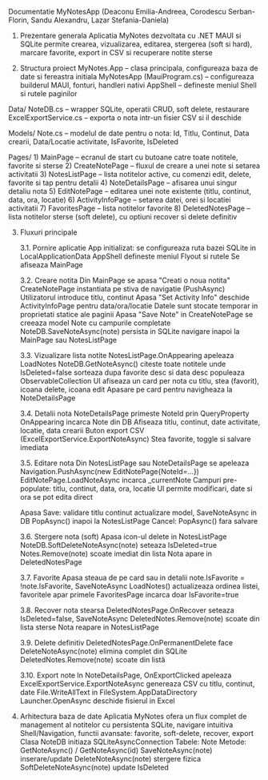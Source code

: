 Documentatie MyNotesApp (Deaconu Emilia-Andreea, Corodescu Serban-Florin, Sandu Alexandru, Lazar Stefania-Daniela)

1. Prezentare generala
  Aplicatia MyNotes dezvoltata cu .NET MAUI si SQLite permite crearea, vizualizarea, editarea, stergerea (soft si hard), marcare favorite, export in CSV si recuperare notite sterse

2. Structura proiect
  MyNotes.App – clasa principala, configureaza baza de date si fereastra initiala
  MyNotesApp (MauiProgram.cs) – configureaza builderul MAUI, fonturi, handleri nativi
  AppShell – defineste meniul Shell si rutele paginilor

  Data/
    NoteDB.cs – wrapper SQLite, operatii CRUD, soft delete, restaurare
    ExcelExportService.cs – exporta o nota intr-un fisier CSV si il deschide
  
  Models/
    Note.cs – modelul de date pentru o nota: Id, Titlu, Continut, Data crearii, Data/Locatie activitate, IsFavorite, IsDeleted
  
  Pages/
    1) MainPage – ecranul de start cu butoane catre toate notitele, favorite si sterse
    2) CreateNotePage – fluxul de creare a unei note si setarea activitatii
    3) NotesListPage – lista notitelor active, cu comenzi edit, delete, favorite si tap pentru detalii
    4) NoteDetailsPage – afisarea unui singur detaliu nota
    5) EditNotePage – editarea unei note existente (titlu, continut, data, ora, locatie)
    6) ActivityInfoPage – setarea datei, orei si locatiei activitatii
    7) FavoritesPage – lista notitelor favorite
    8) DeletedNotesPage – lista notitelor sterse (soft delete), cu optiuni recover si delete definitiv

3. Fluxuri principale

    3.1. Pornire aplicatie
      App initializat: se configureaza ruta bazei SQLite in LocalApplicationData
      AppShell defineste meniul Flyout si rutele
      Se afiseaza MainPage
    
    3.2. Creare notita
      Din MainPage se apasa "Creati o noua notita"
      CreateNotePage instantiata pe stiva de navigatie (PushAsync)
      Utilizatorul introduce titlu, continut
      Apasa "Set Activity Info" deschide ActivityInfoPage pentru data/ora/locatie
      Datele sunt stocate temporar in proprietati statice ale paginii
      Apasa "Save Note" in CreateNotePage
      se creeaza model Note cu campurile completate
      NoteDB.SaveNoteAsync(note) persista in SQLite
      navigare inapoi la MainPage sau NotesListPage
    
    3.3. Vizualizare lista notite
    NotesListPage.OnAppearing apeleaza LoadNotes
    NoteDB.GetNoteAsync() citeste toate notitele unde IsDeleted=false
    sorteaza dupa favorite desc si data desc
    populeaza ObservableCollection<Note>
    UI afiseaza un card per nota cu titlu, stea (favorit), icoana delete, icoana edit
    Apasare pe card pentru navigheaza la NoteDetailsPage
    
    3.4. Detalii nota
      NoteDetailsPage primeste NoteId prin QueryProperty
      OnAppearing incarca Note din DB
      Afiseaza titlu, continut, date activitate, locatie, data crearii
      Buton export CSV (ExcelExportService.ExportNoteAsync)
      Stea favorite, toggle si salvare imediata
    
    3.5. Editare nota
      Din NotesListPage sau NoteDetailsPage se apeleaza Navigation.PushAsync(new EditNotePage{NoteId=...})
      EditNotePage.LoadNoteAsync incarca _currentNote
      Campuri pre-populate: titlu, continut, data, ora, locatie
      UI permite modificari, date si ora se pot edita direct
      
      Apasa Save:
        validare titlu continut
        actualizare model, SaveNoteAsync in DB
        PopAsync() inapoi la NotesListPage
        Cancel: PopAsync() fara salvare
    
    3.6. Stergere nota (soft)
      Apasa icon-ul delete in NotesListPage
      NoteDB.SoftDeleteNoteAsync(note) seteaza IsDeleted=true
      Notes.Remove(note) scoate imediat din lista
      Nota apare in DeletedNotesPage
    
    3.7. Favorite
      Apasa steaua de pe card sau in detalii
      note.IsFavorite = !note.IsFavorite, SaveNoteAsync
      LoadNotes() actualizeaza ordinea listei, favoritele apar primele
      FavoritesPage incarca doar IsFavorite=true
      
    3.8. Recover nota stearsa
      DeletedNotesPage.OnRecover seteaza IsDeleted=false, SaveNoteAsync
      DeletedNotes.Remove(note) scoate din lista sterse
      Nota reapare in NotesListPage
    
    3.9. Delete definitiv
      DeletedNotesPage.OnPermanentDelete face DeleteNoteAsync(note)
      elimina complet din SQLite
      DeletedNotes.Remove(note) scoate din listă
    
    3.10. Export note
      In NoteDetailsPage, OnExportClicked apeleaza ExcelExportService.ExportNoteAsync
      genereaza CSV cu titlu, continut, date
      File.WriteAllText in FileSystem.AppDataDirectory
      Launcher.OpenAsync deschide fisierul in Excel

4. Arhitectura baza de date
     Aplicatia MyNotes ofera un flux complet de management al notitelor cu persistenta SQLite, navigare intuitiva Shell/Navigation, functii avansate: favorite, soft-delete, recover, export
        Clasa NoteDB initiaza SQLiteAsyncConnection
        Tabele: Note
        Metode:
        GetNoteAsync() / GetNoteAsync(id)
        SaveNoteAsync(note) inserare/update
        DeleteNoteAsync(note) stergere fizica
        SoftDeleteNoteAsync(note) update IsDeleted
